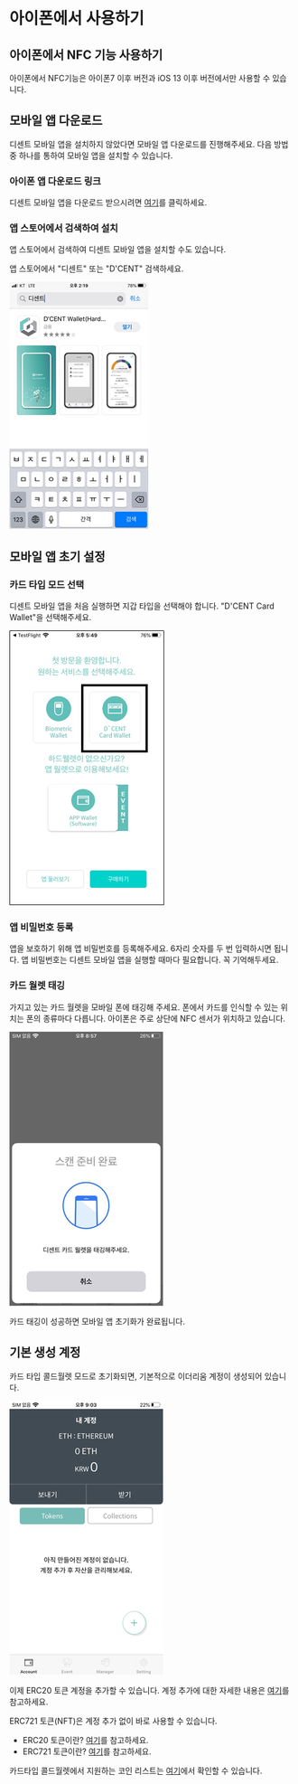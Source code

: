 # 아이폰에서 사용하기

## 아이폰에서 NFC 기능 사용하기

아이폰에서 NFC기능은 아이폰7 이후 버전과 iOS 13 이후 버전에서만 사용할 수 있습니다. 

## 모바일 앱 다운로드

디센트 모바일 앱을 설치하지 않았다면 모바일 앱 다운로드를 진행해주세요. 다음 방법 중 하나를 통하여 모바일 앱을 설치할 수 있습니다.

### 아이폰 앱 다운로드 링크

디센트 모바일 앱을 다운로드 받으시려면 [여기](https://apps.apple.com/kr/app/dcent-hardware-wallet/id1447206611)를 클릭하세요.

### 앱 스토어에서 검색하여 설치

앱 스토어에서 검색하여 디센트 모바일 앱을 설치할 수도 있습니다.

앱 스토어에서 "디센트" 또는 "D'CENT" 검색하세요.

![](../.gitbook/assets/image%20%28184%29.png)

## 모바일 앱 초기 설정

### 카드 타입 모드 선택

디센트 모바일 앱을 처음 실행하면 지갑 타입을 선택해야 합니다. "D'CENT Card Wallet"을 선택해주세요.

![](../.gitbook/assets/image%20%2845%29.png)

### 앱 비밀번호 등록

앱을 보호하기 위해 앱 비밀번호를 등록해주세요. 6자리 숫자를 두 번 입력하시면 됩니다. 앱 비밀번호는 디센트 모바일 앱을 실행할 때마다 필요합니다. 꼭 기억해두세요.

### 카드 월렛 태깅

가지고 있는 카드 월렛을 모바일 폰에 태깅해 주세요. 폰에서 카드를 인식할 수 있는 위치는 폰의 종류마다 다릅니다. 아이폰은 주로 상단에 NFC 센서가 위치하고 있습니다. 

![](../.gitbook/assets/image%20%28173%29.png)

카드 태깅이 성공하면 모바일 앱 초기화가 완료됩니다.

## 기본 생성 계정

카드 타입 콜드월렛 모드로 초기화되면, 기본적으로 이더리움 계정이 생성되어 있습니다. 

![](../.gitbook/assets/image%20%28134%29.png)

이제 ERC20 토큰 계정을 추가할 수 있습니다. 계정 추가에 대한 자세한 내용은 [여기](../mobile-app/create-account.md)를 참고하세요.

ERC721 토큰\(NFT\)은 계정 추가 없이 바로 사용할 수 있습니다.

* ERC20 토큰이란? [여기](../cryptocurrency-basic/erc20.md)를 참고하세요.
* ERC721 토큰이란? [여기](../cryptocurrency-basic/erc721-nft.md)를 참고하세요.

카드타입 콜드월렛에서 지원하는 코인 리스트는 [여기](../supported-coin-list/)에서 확인할 수 있습니다.

